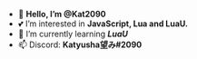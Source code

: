 - 👋 **Hello, I’m @Kat2090**
- 💕 I’m interested in __JavaScript, Lua and LuaU.__
- 🌙 I’m currently learning __***LuaU***__
- 📫 Discord: __Katyusha望み#2090__
